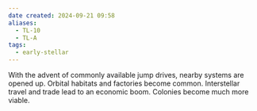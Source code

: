 ```yaml
---
date created: 2024-09-21 09:58
aliases:
  - TL-10
  - TL-A
tags:
  - early-stellar
---
```


With the advent of commonly available jump drives, nearby systems are opened up. Orbital habitats and factories become common. Interstellar travel and trade lead to an economic boom. Colonies become much more viable.